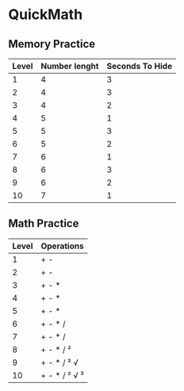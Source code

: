 # QuickMath

## Memory Practice
| **Level**  | **Number lenght** |  **Seconds To Hide** |
| ------ | ------------- |-------------|
| 1      |  4  |3|
| 2      |  4  |3|
| 3      |  4  |2|
| 4      |  5  |1|
| 5      |  5  |3|
| 6      |  5  |2|
| 7      |  6  |1|
| 8      |  6  |3|
| 9      |  6  |2|
| 10     |  7  |1| 

## Math Practice
| **Level**  | **Operations** |
| ------ | ------------- |
| 1       |  + -     |
| 2       |  + -     |
| 3       |  + - *   |
| 4       |  + - *   |
| 5       |  + - *   |
| 6       |  + - * / |
| 7       |  + - * / |
| 8       |  + - * / ² |
| 9       |  + - * / ² √ |
| 10      |  + - * / ² √ ³ |
